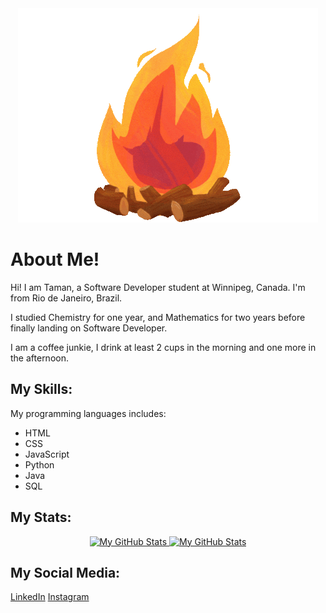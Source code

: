 <div align='center'>
  <img src='./assets/image/banner.gif'>
</div>

# About Me!
Hi! I am Taman, a Software Developer student at Winnipeg, Canada. I'm from
Rio de Janeiro, Brazil.

I studied Chemistry for one year, and Mathematics for two years before finally
landing on Software Developer.

I am a coffee junkie, I drink at least 2 cups in the morning and one more in the
afternoon.

## My Skills:
My programming languages includes:
* HTML
* CSS
* JavaScript
* Python
* Java
* SQL

## My Stats:
<div align='center'>
  <a href='https://github.com/tamanchichan'>
    <img src='https://github-readme-stats.vercel.app/api?username=tamanchichan&theme=vue&show_icons=true' alt='My GitHub Stats' height='200px'>
  </a>
  <a href='https://github.com/tamanchichan'>
    <img src='https://github-readme-stats.vercel.app/api/top-langs/?username=tamanchichan&theme=vue&hide=Ruby&show_icons=true&langs_count=3' alt='My GitHub Stats' height='200px'>
  </a>
</div>

## My Social Media:
[LinkedIn](https://www.linkedin.com/in/tamanchichan/)
[Instagram](https://www.instagram.com/tamanchichan/)
